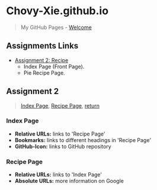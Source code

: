 # Chovy-Xie.github.io
> My GitHub Pages - [Welcome](/welcome.html)

## Assignments Links

 - [Assignment 2: Recipe](#assignment-2)
    - Index Page (Front Page).
    - Pie Recipe Page.


## Assignment 2
> [Index Page](/csc372-hw/assignment-2/index.html), [Recipe Page](/csc372-hw/assignment-2/pie.html), [return](#assignments-links)

### Index Page
 - <b>Relative URLs:</b> links to 'Recipe Page'
 - <b>Bookmarks:</b> links to different headings in 'Recipe Page'
 - <b>GitHub-Icon:</b> links to GitHub repository

### Recipe Page
 - <b>Relative URLs:</b> links to 'Index Page'
 - <b>Absolute URLs:</b> more information on Google
